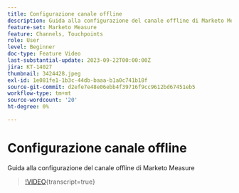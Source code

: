 ```yaml
---
title: Configurazione canale offline
description: Guida alla configurazione del canale offline di Marketo Measure
feature-set: Marketo Measure
feature: Channels, Touchpoints
role: User
level: Beginner
doc-type: Feature Video
last-substantial-update: 2023-09-22T00:00:00Z
jira: KT-14027
thumbnail: 3424428.jpeg
exl-id: 1e081fe1-1b3c-44db-baaa-b1a0c741b18f
source-git-commit: d2efe7e48e06ebb4f39716f9cc9612bd67451eb5
workflow-type: tm+mt
source-wordcount: '20'
ht-degree: 0%

---
```


# Configurazione canale offline

Guida alla configurazione del canale offline di Marketo Measure

>[!VIDEO](https://video.tv.adobe.com/v/3454621/?learn=on&captions=ita){transcript=true}
